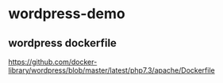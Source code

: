 # wordpress-demo
## wordpress dockerfile
https://github.com/docker-library/wordpress/blob/master/latest/php7.3/apache/Dockerfile


